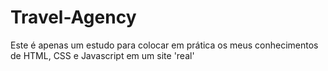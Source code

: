 # Travel-Agency

Este é apenas um estudo para colocar em prática os meus conhecimentos de HTML, CSS e Javascript em um site 'real'
